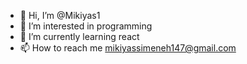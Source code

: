 - 👋 Hi, I’m @Mikiyas1
- 👀 I’m interested in programming
- 🌱 I’m currently learning react 
- 📫 How to reach me mikiyassimeneh147@gmail.com
